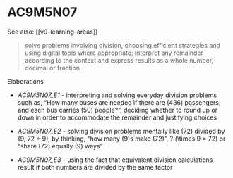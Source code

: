 
# AC9M5N07 

See also: [[v9-learning-areas]]

> solve problems involving division, choosing efficient strategies and using digital tools where appropriate; interpret any remainder according to the context and express results as a whole number, decimal or fraction

Elaborations


- _AC9M5N07_E1_ - interpreting and solving everyday division problems such as, “How many buses are needed if there are \(436\) passengers, and each bus carries \(50\) people?”, deciding whether to round up or down in order to accommodate the remainder and justifying choices

- _AC9M5N07_E2_ - solving division problems mentally like \(72\) divided by \(9, 72 ÷ 9\), by thinking, “how many \(9\)s make \(72\)”, ? \(\times 9 = 72\) or “share \(72\) equally \(9\) ways”

- _AC9M5N07_E3_ - using the fact that equivalent division calculations result if both numbers are divided by the same factor
